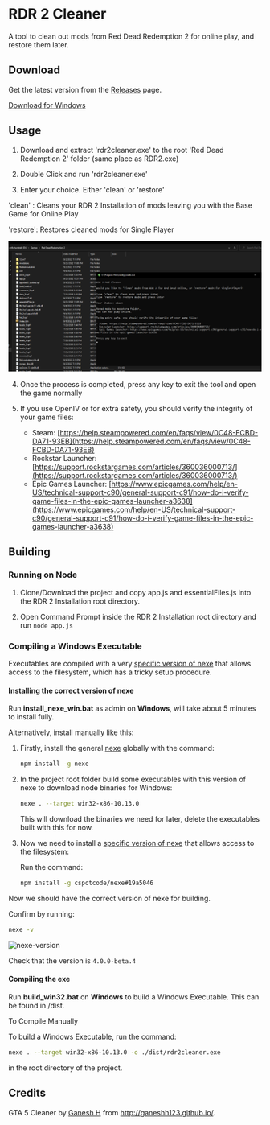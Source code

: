 # RDR 2 Cleaner
A tool to clean out mods from Red Dead Redemption 2 for online play, and restore them later.

## Download

Get the latest version from the [Releases](https://github.com/VictorGamer072YT/rdr2-cleaner/releases/latest) page.

[Download for Windows](https://github.com/ganeshh123/rdr2-VictorGamer072YT/releases/download/1.0.0/rdr2cleaner_1.0.0.zip)

## Usage
1. Download and extract 'rdr2cleaner.exe' to the root 'Red Dead Redemption 2' folder (same place as RDR2.exe)

2. Double Click and run 'rdr2cleaner.exe'

3. Enter your choice. Either 'clean' or 'restore'

  'clean' : Cleans your RDR 2 Installation of mods leaving you with the Base Game for Online Play
  
  'restore': Restores cleaned mods for Single Player

  ![usage](docs/usage.png)
  
4. Once the process is completed, press any key to exit the tool and open the game normally

5. If you use OpenIV or for extra safety, you should verify the integrity of your game files:
    - Steam: [https://help.steampowered.com/en/faqs/view/0C48-FCBD-DA71-93EB](https://help.steampowered.com/en/faqs/view/0C48-FCBD-DA71-93EB)
    - Rockstar Launcher: [https://support.rockstargames.com/articles/360036000713/](https://support.rockstargames.com/articles/360036000713/)
    - Epic Games Launcher: [https://www.epicgames.com/help/en-US/technical-support-c90/general-support-c91/how-do-i-verify-game-files-in-the-epic-games-launcher-a3638](https://www.epicgames.com/help/en-US/technical-support-c90/general-support-c91/how-do-i-verify-game-files-in-the-epic-games-launcher-a3638)

## Building
### Running on Node
1. Clone/Download the project and copy app.js and essentialFiles.js into the RDR 2 Installation root directory.

2. Open Command Prompt inside the RDR 2 Installation root directory and run ```node app.js```


### Compiling a Windows Executable
Executables are compiled with a very [specific version of nexe](https://github.com/cspotcode/nexe/tree/fix-vfs) that allows access to the filesystem, which has a tricky setup procedure.

#### Installing the correct version of nexe
Run **install_nexe_win.bat** as admin on **Windows**, will take about 5 minutes to install fully.

Alternatively, install manually like this:

1. Firstly, install the general [nexe](https://www.npmjs.com/package/nexe) globally with the command:

    ```bash
    npm install -g nexe
    ```
2. In the project root folder build some executables with this version of nexe to download node binaries for Windows:

    ```bash
    nexe . --target win32-x86-10.13.0
    ```

    This will download the binaries we need for later, delete the executables built with this for now.

3. Now we need to install a [specific version of nexe](https://github.com/cspotcode/nexe/tree/fix-vfs) that allows access to the filesystem:

    Run the command:

    ```bash
    npm install -g cspotcode/nexe#19a5046
    ```

Now we should have the correct version of nexe for building.

Confirm by running:

```bash
nexe -v
```

![nexe-version](docs/nexe-version.png)

Check that the version is `4.0.0-beta.4`

#### Compiling the exe
Run **build_win32.bat** on **Windows** to build a Windows Executable. This can be found in /dist.

To Compile Manually

To build a Windows Executable, run the command:
```bash
nexe . --target win32-x86-10.13.0 -o ./dist/rdr2cleaner.exe
```
in the root directory of the project.

## Credits
GTA 5 Cleaner by <a href="https://github.com/ganeshh123" title="Ganesh H">Ganesh H</a> from <a href="https://http://ganeshh123.github.io/" title="ganeshh123"> http://ganeshh123.github.io/</a>.
